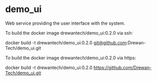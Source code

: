 # demo_ui
Web service providing the user interface with the system.

To build the docker image drewantech/demo_ui:0.2.0 via ssh:

docker build -t drewantech/demo_ui:0.2.0 git@github.com:Drewan-Tech/demo_ui.git

To build the docker image drewantech/demo_ui:0.2.0 via https:

docker build -t drewantech/demo_ui:0.2.0 https://github.com/Drewan-Tech/demo_ui.git
